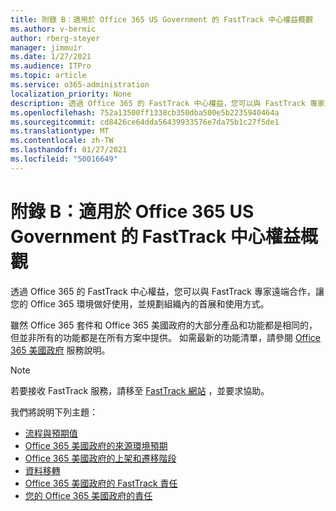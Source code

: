 ```yaml
---
title: 附錄 B：適用於 Office 365 US Government 的 FastTrack 中心權益概觀
ms.author: v-bermic
author: rberg-steyer
manager: jimmuir
ms.date: 1/27/2021
ms.audience: ITPro
ms.topic: article
ms.service: o365-administration
localization_priority: None
description: 透過 Office 365 的 FastTrack 中心權益，您可以與 FastTrack 專家遠端合作，讓您的 Office 365 環境做好使用，並規劃組織內的首展和使用方式。
ms.openlocfilehash: 752a13500ff1338cb350dba500e5b2235940464a
ms.sourcegitcommit: cd8426ce64dda56439933576e7da75b1c27f5de1
ms.translationtype: MT
ms.contentlocale: zh-TW
ms.lasthandoff: 01/27/2021
ms.locfileid: "50016649"
---
```

# <a name="appendix-b---fasttrack-center-benefit-overview-for-office-365-us-government"></a>附錄 B：適用於 Office 365 US Government 的 FastTrack 中心權益概觀

透過 Office 365 的 FastTrack 中心權益，您可以與 FastTrack 專家遠端合作，讓您的 Office 365 環境做好使用，並規劃組織內的首展和使用方式。 
  
雖然 Office 365 套件和 Office 365 美國政府的大部分產品和功能都是相同的，但並非所有的功能都是在所有方案中提供。 如需最新的功能清單，請參閱 [Office 365 美國政府](https://aka.ms/aboutgovcloud) 服務說明。

> [!NOTE]
> 若要接收 FastTrack 服務，請移至 [FastTrack 網站](https://go.microsoft.com/fwlink/?linkid=780698) ，並要求協助。  

我們將說明下列主題：
- [流程與預期值](process-and-expectations.md) 
- [Office 365 美國政府的來源環境預期](US-Gov-appendix-source-environment-expectations.md)   
- [Office 365 美國政府的上架和遷移階段](US-Gov-appendix-onboarding-and-migration.md)
- [資料移轉](data-migration.md)    
- [Office 365 美國政府的 FastTrack 責任](US-Gov-appendix-fasttrack-responsibilities.md)   
- [您的 Office 365 美國政府的責任](US-Gov-appendix-your-responsibilities.md)    

